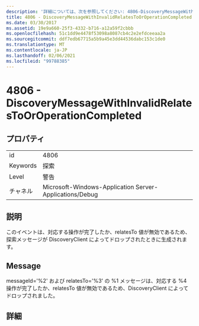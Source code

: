 ```yaml
---
description: '詳細については、次を参照してください: 4806-DiscoveryMessageWithInvalidRelatesToOrOperationCompleted'
title: 4806 - DiscoveryMessageWithInvalidRelatesToOrOperationCompleted
ms.date: 03/30/2017
ms.assetid: 19e9a660-25f3-4332-b716-a12a59f2cbbb
ms.openlocfilehash: 51c1dd9e4478f53098a8087cb4c2e2efdceeaa2a
ms.sourcegitcommit: ddf7edb67715a5b9a45e3dd44536dabc153c1de0
ms.translationtype: MT
ms.contentlocale: ja-JP
ms.lasthandoff: 02/06/2021
ms.locfileid: "99788385"
---
```

# <a name="4806---discoverymessagewithinvalidrelatestooroperationcompleted"></a>4806 - DiscoveryMessageWithInvalidRelatesToOrOperationCompleted

## <a name="properties"></a>プロパティ  
  
|||  
|-|-|  
|id|4806|  
|Keywords|探索|  
|Level|警告|  
|チャネル|Microsoft-Windows-Application Server-Applications/Debug|  
  
## <a name="description"></a>説明  

 このイベントは、対応する操作が完了したか、relatesTo 値が無効であるため、探索メッセージが DiscoveryClient によってドロップされたときに生成されます。  
  
## <a name="message"></a>Message  

 messageId='%2' および relatesTo='%3' の %1 メッセージは、対応する %4 操作が完了したか、relatesTo 値が無効であるため、DiscoveryClient によってドロップされました。  
  
## <a name="details"></a>詳細
